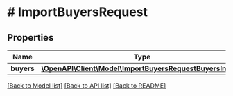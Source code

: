 # # ImportBuyersRequest

## Properties

Name | Type | Description | Notes
------------ | ------------- | ------------- | -------------
**buyers** | [**\OpenAPI\Client\Model\ImportBuyersRequestBuyersInner[]**](ImportBuyersRequestBuyersInner.md) |  |

[[Back to Model list]](../../README.md#models) [[Back to API list]](../../README.md#endpoints) [[Back to README]](../../README.md)
